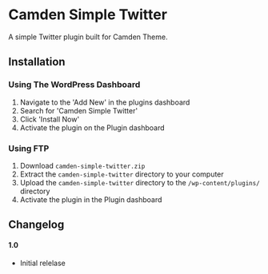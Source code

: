 # Camden Simple Twitter

A simple Twitter plugin built for Camden Theme.

## Installation


### Using The WordPress Dashboard
1. Navigate to the 'Add New' in the plugins dashboard
2. Search for 'Camden Simple Twitter'
3. Click 'Install Now'
4. Activate the plugin on the Plugin dashboard

### Using FTP
1. Download `camden-simple-twitter.zip`
2. Extract the `camden-simple-twitter` directory to your computer
3. Upload the `camden-simple-twitter` directory to the `/wp-content/plugins/` directory
4. Activate the plugin in the Plugin dashboard
 

## Changelog

#### 1.0
* Initial relelase
